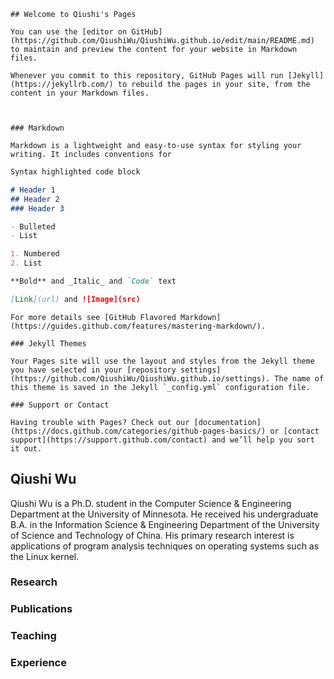 ```
## Welcome to Qiushi's Pages

You can use the [editor on GitHub](https://github.com/QiushiWu/QiushiWu.github.io/edit/main/README.md) to maintain and preview the content for your website in Markdown files.

Whenever you commit to this repository, GitHub Pages will run [Jekyll](https://jekyllrb.com/) to rebuild the pages in your site, from the content in your Markdown files.


  
### Markdown

Markdown is a lightweight and easy-to-use syntax for styling your writing. It includes conventions for
```

```markdown
Syntax highlighted code block

# Header 1
## Header 2
### Header 3

- Bulleted
- List

1. Numbered
2. List

**Bold** and _Italic_ and `Code` text

[Link](url) and ![Image](src)
```
```
For more details see [GitHub Flavored Markdown](https://guides.github.com/features/mastering-markdown/).

### Jekyll Themes

Your Pages site will use the layout and styles from the Jekyll theme you have selected in your [repository settings](https://github.com/QiushiWu/QiushiWu.github.io/settings). The name of this theme is saved in the Jekyll `_config.yml` configuration file.

### Support or Contact

Having trouble with Pages? Check out our [documentation](https://docs.github.com/categories/github-pages-basics/) or [contact support](https://support.github.com/contact) and we’ll help you sort it out.
```


## Qiushi Wu

Qiushi Wu is a Ph.D. student in the Computer Science & Engineering Department at the University of Minnesota. He received his undergraduate B.A. in the Information Science & Engineering Department of the University of Science and Technology of China. His primary research interest is applications of program analysis techniques on operating systems such as the Linux kernel.

### Research
### Publications
### Teaching
### Experience


